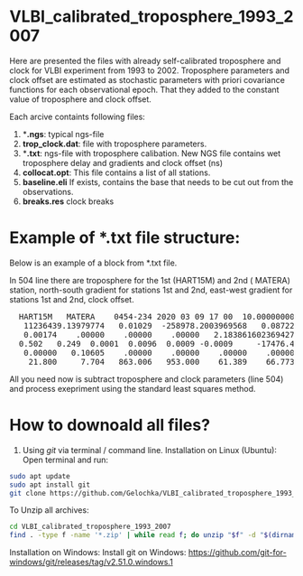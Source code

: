 # VLBI_calibrated_troposphere_1993_2007
   

Here are presented the files with already self-calibrated troposphere and clock for VLBI experiment from 1993 to 2002. Troposphere parameters and clock offset
are estimated as stochastic parameters with
priori covariance functions for each
observational epoch. That they added to the constant value of troposphere and clock offset.

Each arcive containts following files:
1) ***.ngs**: typical ngs-file
2) **trop_clock.dat**: file with troposphere parameters.
3) ***.txt**: ngs-file  with troposphere calibation. New NGS file contains wet troposphere delay and
gradients and clock offset (ns)
4) **collocat.opt**: This file contains a list of all stations.
5) **baseline.eli** If exists, contains the base that needs to be cut out from the observations.
6) **breaks.res**  clock breaks

#  Example of *.txt file structure:
Below is an example of a block from  *.txt file. 

In 504 line there are troposphere for the 1st  ‭(HART15M) and 2nd  ‭( MATERA) station, north-south gradient for stations 1st and 2nd, 
east-west gradient for stations 1st and 2nd, clock offset.

<pre>  HART15M   MATERA    0454-234 2020 03 09 17 00  10.0000000000                 501                
   11236439.13979774   0.01029  -258978.2003969568   0.08722 0      I        502                
   0.00174    .00000    .00000    .00000   2.183861602369427       0.0       503  
  0.502   0.249  0.0001  0.0096  0.0009 -0.0009     -17476.438               504
   0.00000   0.10605    .00000    .00000    .00000    .00000                 505                
    21.800     7.704   863.006   953.000    61.389    66.773 0 0   </pre>  

All you need now is subtract  troposphere and clock parameters (line 504) and process exepriment using the standard least squares method.
# How to downoald all files?


1) Using *git* via terminal / command line.
 Installation on Linux (Ubuntu):
Open terminal and run:

```bash
sudo apt update
sudo apt install git
git clone https://github.com/Gelochka/VLBI_calibrated_troposphere_1993_2007.git
```
To Unzip all archives: 
```bash
cd VLBI_calibrated_troposphere_1993_2007
find . -type f -name '*.zip' | while read f; do unzip "$f" -d "$(dirname "$f")"; done
```
 Installation on Windows:
Install git on Windows: https://github.com/git-for-windows/git/releases/tag/v2.51.0.windows.1
 
